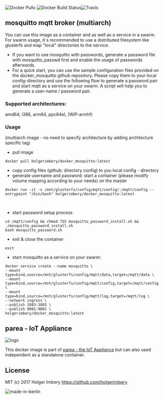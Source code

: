 ![Docker Pulls](https://img.shields.io/docker/pulls/holgerimbery/docker_mosquitto.svg) ![Docker Build Status](https://img.shields.io/docker/build/holgerimbery/docker_mosquitto.svg)![Travis](https://img.shields.io/travis/holgerimbery/docker_mosquitto.svg)
## mosquitto mqtt broker (multiarch)
You can use this image as a container and as well as a service in a swarm.
For swarm usage, it´s recommended to use a distributed filesystem like glusterfs and map "local" directories to the service.

  * If you want to use mosquitto with passwords, generate a password file with mosquitto_passwd first and enable the usage of passwords afterwards.
  * For a quick start, you can use the sample configuration files provided on the docker_mosquitto github repository. Please copy them to your local config-directory and use the following flow to generate a password pair and start mqtt as a service on your swarm. A script will help you to generate a user-name / password pair.

### Supported architectures:
amd64, i386, arm64, ppc64el, (WIP-armhf)


### Usage
(multiarch image - no need to specify architecture by adding architecture specific tag)

   * pull image
```
docker pull holgerimbery/docker_mosquitto:latest
```
   * copy config files (github: directory config) to you local config - directory
   * generate username and password:
   start a container (please modify volume mapping according to your needs) on the master
    
```
docker run -it -v /mnt/glusterfs/config/mqtt/config/:/mqtt/config --entrypoint "/bin/bash" holgerimbery/docker_mosquitto:latest
```
        
   * start password setup process
```
cd /mqtt/config && chmod 755 mosquitto_password_install.sh && ./mosquitto_password_install.sh
bash mosquitto_password.sh
```

   * exit & close the container
```
exit
```

   * start mosquitto as a service on your swarm:

```
docker service create --name mosquitto \
--mount type=bind,source=/mnt/glusterfs/config/mqtt/data,target=/mqtt/data \
--mount type=bind,source=/mnt/glusterfs/config/mqtt/config,target=/mqtt/config \
--mount type=bind,source=/mnt/glusterfs/config/mqtt/log,target=/mqtt/log \
--network ingress \
--publish 1883:1883 \
--publish 9001:9001 \
holgerimbery/docker_mosquitto:latest
```

## parea - IoT Appliance
![logo](https://github.com/holgerimbery/environment/raw/master/logo_small.jpg)

This docker image is part of [parea - the IoT Appliance](https://github.com/holgerimbery/parea)
but can also used independent as a standalone container.

## License
MIT (c) 2017 Holger Imbery https://github.com/holgerimbery

![made-in-berlin](https://github.com/holgerimbery/environment/raw/master/made-in-berlin-badge_small.png)
